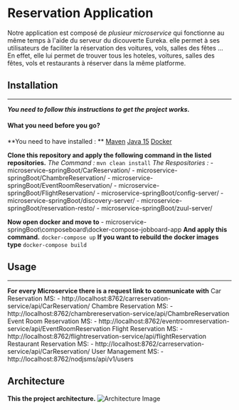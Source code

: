 # Reservation Application

Notre application est composé de *plusieur microservice* qui fonctionne au même temps à l'aide du serveur du dicouverte Eureka. elle permet à ses utilisateurs de faciliter la réservation des voitures, vols, salles des fêtes ... En effet, elle lui permet de trouver tous les hoteles, voitures, salles des fêtes, vols et restaurants à réserver dans la même platforme.

## Installation 
___
***You need to follow this instructions to get the project works.***

#### What you need before you go?
**You need to have installed : **
  [Maven](https://maven.apache.org/download.cgi)
  [Java 15](https://www.oracle.com/java/technologies/javase/jdk15-archive-downloads.html)
  [Docker](https://www.docker.com/products/docker-desktop)
  
**Clone this repository and apply the following command in the listed repositories.**
  _The Command :_
      ```
      mvn clean install
      ```
  _The Respositories :_
      - microservice-springBoot/CarReservation/
      - microservice-springBoot/ChambreReservation/
      - microservice-springBoot/EventRoomReservation/
      - microservice-springBoot/FlightReservation/
      - microservice-springBoot/config-server/
      - microservice-springBoot/discovery-server/
      - microservice-springBoot/reservation-resto/
      - microservice-springBoot/zuul-server/

**Now open docker and move to**
    - microservice-springBoot\composeboard\docker-compose-jobboard-app
**And apply this command.**
      ```
      docker-compose up
      ```
**If you want to rebuild the docker images type**
      ```
      docker-compose build
      ```
      
## Usage
___

**For every Microservice there is a request link to communicate with**
  Car Reservation MS:
      - http://localhost:8762/carreservation-service/api/CarReservation/
  Chambre Reservation MS:
      - http://localhost:8762/chambrereservation-service/api/ChambreReservation
  Event Room Reservation MS:
      - http://localhost:8762/eventroomreservation-service/api/EventRoomReservation
  Flight Reservation MS:
      - http://localhost:8762/flightreservation-service/api/flightReservation
  Restaurant Reservation MS:
      - http://localhost:8762/carreservation-service/api/CarReservation/
  User Management MS:
      - http://localhost:8762/nodjsms/api/v1/users
      
## Architecture

**This the project architecture.**
![Architecture Image](https://github.com/tourabio/microservice-springBoot/img/architecture.PNG)
